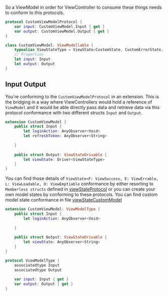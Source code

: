 So a ViewModel in order for ViewController to consume these things needs to conform to this protocols.

```swift
protocol CustomViewModelProtocol {
    var input: CustomViewModel.Input { get }
    var output: CustomViewModel.Output { get }
}

class CustomViewModel: ViewModellable {
	typealias ViewStateType = ViewState<CustomState, CustomErrorState, CustomLoadingState, Never>
	// Properties
	let input: Input
	let output: Output
}
```



## Input Output

You're conforming to the `CustomViewModelProtocol` in an extension. This is the bridging in a way where ViewControllers would hold a reference of `ViewModel` and it would be able directly pass data and retrieve data via this protocol conformance with two different structs `Input` and `Output`.

```swift
extension CustomViewModel {
    public struct Input {
	    let loginAction: AnyObserver<Void>
	    let refreshToken: AnyObserver<String>
	    
    }
    
    public struct Output: ViewStateDrivable {
	    let viewState: Driver<ViewStateType>
    }
}
```

You can find those details of `ViewState<F: ViewSuccess, E: ViewErrable, L: ViewLoadable, O: ViewEmptiable` conformance by either resorting to `Memberless structs` defined in [viewStateProtocol](viewStateProtocol.md) or you can create your own model states by conforming to these protocols. You can find custom model state conformance in file [viewStateCustomModel](viewStateCustomModel.md)


```swift
extension CustomViewModel: ViewModelType {
    public struct Input {
	    let loginAction: AnyObserver<Void>
	    
    }
    
    public struct Output: ViewStateDrivable {
	    let viewState: AnyObserver<String>
    }
}

protocol ViewModelType {
    associatedtype Input
    associatedtype Output
    
    var input: Input { get }
    var output: Output { get }
}
```

